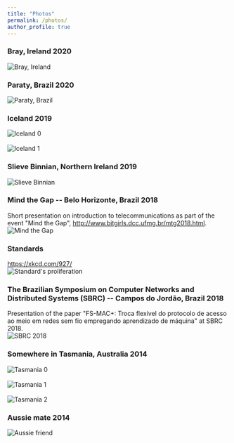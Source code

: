 ```yaml
---
title: "Photos"
permalink: /photos/
author_profile: true
---
```

### Bray, Ireland 2020
![Bray, Ireland](/images/photos/bray-ireland.jpg)

### Paraty, Brazil 2020
![Paraty, Brazil](/images/photos/paraty.jpg)

### Iceland 2019

![Iceland 0](/images/photos/iceland.jpg) <br> <br>
![Iceland 1](/images/photos/iceland_1.jpg)

### Slieve Binnian, Northern Ireland 2019

![Slieve Binnian](/images/photos/Slieve_Binnian_2019.jpg)

### Mind the Gap -- Belo Horizonte, Brazil 2018

Short presentation on introduction to telecommunications as part of the event "Mind the Gap", <http://www.bitgirls.dcc.ufmg.br/mtg2018.html>. <br>
![Mind the Gap](/images/photos/MindTheGap_2018.jpg)

### Standards

<https://xkcd.com/927/> <br>
![Standard's proliferation](/images/photos/Standards.png)


### The Brazilian Symposium on Computer Networks and Distributed Systems (SBRC) -- Campos do Jordão, Brazil 2018

Presentation of the paper "FS-MAC+: Troca flexível do protocolo de acesso ao meio em redes sem fio empregando aprendizado de máquina" at SBRC 2018. <br>
![SBRC 2018](/images/photos/SBRC_2018.jpg)

### Somewhere in Tasmania, Australia 2014

![Tasmania 0](/images/photos/Tasmania_0.JPG) <br> <br>
![Tasmania 1](/images/photos/Tasmania_1.JPG) <br> <br>
![Tasmania 2](/images/photos/Tasmania_2.JPG)

### Aussie mate 2014

![Aussie friend](/images/photos/AussieFriend.JPG) <br> 
